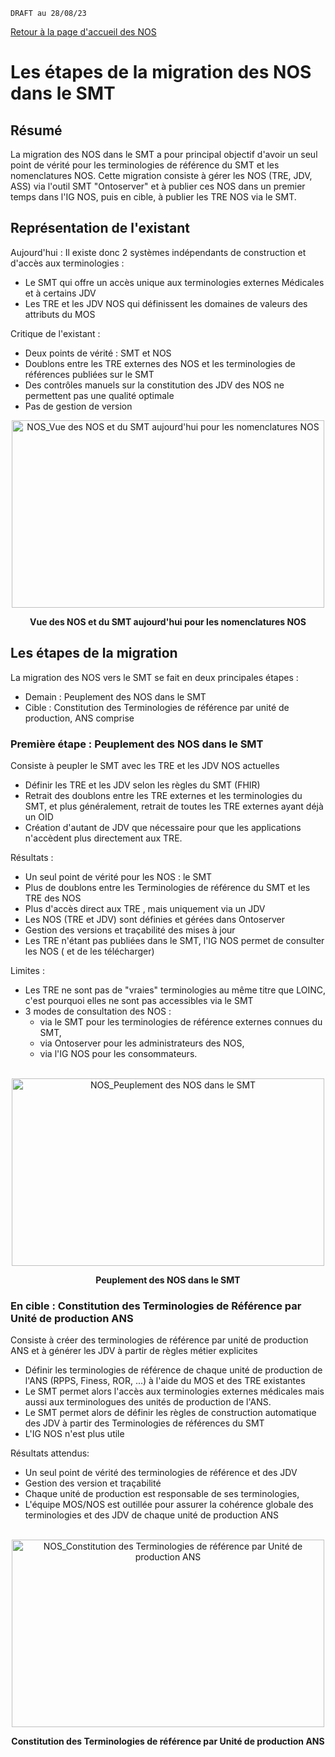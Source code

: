
`DRAFT au 28/08/23 `

[Retour à la page d'accueil des NOS](ANS_MOS_NOS_MigrationNOSversSMTT0_00_accueil.md)
# Les étapes de la migration des NOS dans le SMT

## Résumé

La migration des NOS dans le SMT a pour principal objectif d'avoir un seul point de vérité pour les terminologies de référence du SMT et les nomenclatures NOS. 
Cette migration consiste à gérer les NOS (TRE, JDV, ASS) via l'outil SMT "Ontoserver" et à publier ces NOS dans un premier temps dans l'IG NOS, puis en cible, à publier les TRE NOS via le SMT.


## Représentation de l'existant
Aujourd'hui : Il existe donc 2 systèmes indépendants de construction et d'accès aux terminologies : 
- Le SMT qui offre un accès unique aux terminologies externes Médicales et à certains JDV
- Les TRE et les JDV NOS qui définissent les domaines de valeurs des attributs du MOS

Critique de l'existant : 
- Deux points de vérité : SMT et NOS
- Doublons entre les TRE externes des NOS et les terminologies de références publiées sur le SMT
- Des contrôles manuels sur la constitution des JDV des NOS ne permettent pas une qualité optimale
- Pas de gestion de version 

<center><img src="NOS_MigrationVersSMT_Existant.jpg" alt="NOS_Vue des NOS et du SMT aujourd'hui pour les nomenclatures NOS" width=500 height=300/>

<b>Vue des NOS et du SMT aujourd'hui pour les nomenclatures NOS</b>
</center>


## Les étapes de la migration

La migration des NOS vers le SMT se fait en deux principales étapes :
- Demain : Peuplement des NOS dans le SMT
- Cible : Constitution des Terminologies de référence par unité de production, ANS comprise


### Première étape : Peuplement des NOS dans le SMT

Consiste à peupler le SMT avec les TRE et les JDV NOS actuelles 
- Définir les TRE et les JDV selon les règles du SMT (FHIR)
- Retrait des doublons entre les TRE externes et les terminologies du SMT, et plus généralement, retrait de toutes les TRE externes ayant déjà un OID
- Création d'autant de JDV que nécessaire pour que les applications n'accèdent plus directement aux TRE. 

Résultats : 
- Un seul point de vérité pour les NOS : le SMT
- Plus de doublons entre les Terminologies de référence du SMT et les TRE des NOS
- Plus d'accès direct aux TRE , mais uniquement via un JDV
- Les NOS (TRE et JDV) sont définies et gérées dans Ontoserver
- Gestion des versions et traçabilité des mises à jour
- Les TRE n'étant pas publiées dans le SMT, l'IG NOS permet de consulter les NOS ( et de les télécharger)


Limites : 
- Les TRE ne sont pas de "vraies" terminologies au même titre que LOINC, c'est pourquoi elles ne sont pas accessibles via le SMT
- 3 modes de consultation des NOS : 
    - via le SMT pour les terminologies de référence externes connues du SMT, 
    - via Ontoserver pour les administrateurs des NOS,
    - via l'IG NOS pour les consommateurs.


<br>
<center><img src="NOS_MigrationVersSMT_Etape1.jpg" alt="NOS_Peuplement des NOS dans le SMT " width=500 height=300/>

<b>Peuplement des NOS dans le SMT</b>
</center>


### En cible  : Constitution des Terminologies de Référence par Unité de production ANS
Consiste à créer des terminologies de référence par unité de production ANS et à générer les JDV à partir de règles métier explicites

- Définir les terminologies de référence de chaque unité de production de l'ANS (RPPS, Finess, ROR, ...) à l'aide du MOS et des TRE existantes
- Le SMT permet alors l'accès aux terminologies externes médicales mais aussi aux terminologues des unités de production de l'ANS.
- Le SMT permet alors de définir les règles de construction automatique des JDV à partir des Terminologies de références du SMT
- L'IG NOS n'est plus utile

Résultats attendus: 
- Un seul point de vérité des terminologies de référence et des JDV
- Gestion des version et traçabilité
- Chaque unité de production est responsable de ses terminologies,
- L'équipe MOS/NOS est outillée pour assurer la cohérence globale des terminologies et des JDV de chaque unité de production ANS


<br>
<center><img src="NOS_MigrationVersSMT_Etape2.jpg" alt="NOS_Constitution des Terminologies de référence par Unité de production ANS " width=500 height=300/>

<b>Constitution des Terminologies de référence par Unité de production ANS</b>
</center>











